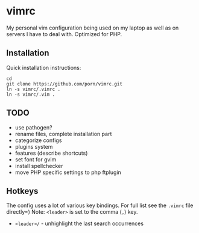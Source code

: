 # vimrc

My personal vim configuration being used on my laptop as well as on servers I
have to deal with. Optimized for PHP.

## Installation
Quick installation instructions:

    cd
    git clone https://github.com/porn/vimrc.git
    ln -s vimrc/.vimrc .
    ln -s vimrc/.vim .

## TODO
 - use pathogen?
 - rename files, complete installation part
 - categorize configs
 - plugins system
 - features (describe <Fx> shortcuts)
 - set font for gvim
 - install spellchecker
 - move PHP specific settings to php ftplugin

## Hotkeys

The config uses a lot of various key bindings. For full list see the `.vimrc` file directly=)
Note: `<leader>` is set to the comma (`,`) key.

 - `<leader>/` - unhighlight the last search occurrences
